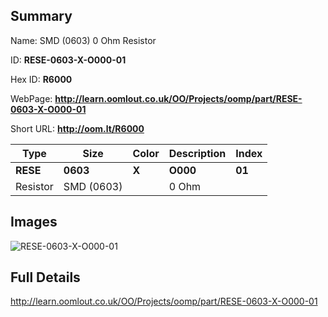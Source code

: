 

## Summary
 
Name: SMD (0603) 0 Ohm Resistor

ID: __RESE-0603-X-O000-01__

Hex ID: __R6000__

WebPage: __http://learn.oomlout.co.uk/OO/Projects/oomp/part/RESE-0603-X-O000-01__

Short URL: __http://oom.lt/R6000__


| Type   | Size   | Color   | Description   | Index   |    
| ----- | ------   | ------   | -----   | ----   |    
| __RESE__   					| __0603__   					| __X__    						| __O000__    					| __01__ |    
| Resistor		| SMD (0603)	| 		| 0 Ohm	| 	|

## Images
![RESE-0603-X-O000-01](http://oomlout.com/oomp-gen/parts/RESE-0603-X-O000-01/RESE-0603-X-O000-01_420.jpg)

## Full Details

 http://learn.oomlout.co.uk/OO/Projects/oomp/part/RESE-0603-X-O000-01

